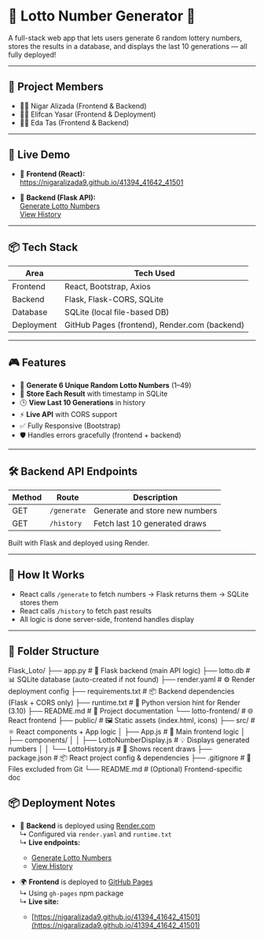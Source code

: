 # 🎰 Lotto Number Generator 🎰  
A full-stack web app that lets users generate 6 random lottery numbers, stores the results in a database, and displays the last 10 generations — all fully deployed!

---

## 📌 Project Members
- 👩‍💻 Nigar Alizada (Frontend & Backend)
- 👩‍💻 Elifcan Yasar (Frontend & Deployment)
- 👩‍💻 Eda Tas (Frontend & Backend)


---

## 🚀 Live Demo

- 🎯 **Frontend (React):**  
  https://nigaralizada9.github.io/41394_41642_41501

- 🧠 **Backend (Flask API):**  
  [Generate Lotto Numbers](https://four1394-41642-41501.onrender.com/generate)  
  [View History](https://four1394-41642-41501.onrender.com/history)


---

## 📦 Tech Stack

| Area      | Tech Used                     |
|-----------|-------------------------------|
| Frontend  | React, Bootstrap, Axios       |
| Backend   | Flask, Flask-CORS, SQLite     |
| Database  | SQLite (local file-based DB)  |
| Deployment| GitHub Pages (frontend), Render.com (backend)

---

## 🎮 Features

- 🎲 **Generate 6 Unique Random Lotto Numbers** (1–49)
- 🧠 **Store Each Result** with timestamp in SQLite
- 🕒 **View Last 10 Generations** in history
- ⚡ **Live API** with CORS support
- ✅ Fully Responsive (Bootstrap)
- 🛡️ Handles errors gracefully (frontend + backend)

---

## 🛠️ Backend API Endpoints

| Method | Route                         | Description                    |
|--------|-------------------------------|--------------------------------|
| GET    | `/generate`                   | Generate and store new numbers |
| GET    | `/history`                    | Fetch last 10 generated draws  |

Built with Flask and deployed using Render.

---

## 🧪 How It Works

- React calls `/generate` to fetch numbers → Flask returns them → SQLite stores them
- React calls `/history` to fetch past results
- All logic is done server-side, frontend handles display

---

## 📁 Folder Structure

Flask_Loto/
├── app.py                 # 🧠 Flask backend (main API logic)
├── lotto.db               # 📊 SQLite database (auto-created if not found)
├── render.yaml            # ⚙️ Render deployment config
├── requirements.txt       # 📦 Backend dependencies (Flask + CORS only)
├── runtime.txt            # 🐍 Python version hint for Render (3.10)
├── README.md              # 📘 Project documentation
└── lotto-frontend/        # 🌐 React frontend
    ├── public/            # 🖼️ Static assets (index.html, icons)
    ├── src/               # ⚛️ React components + App logic
    │   ├── App.js         # 🎯 Main frontend logic
    │   ├── components/
    │   │   ├── LottoNumberDisplay.js  # 💡 Displays generated numbers
    │   │   └── LottoHistory.js        # 📜 Shows recent draws
    ├── package.json       # 📦 React project config & dependencies
    ├── .gitignore         # 🙈 Files excluded from Git
    └── README.md          # (Optional) Frontend-specific doc

## 📦 Deployment Notes

- 🔧 **Backend** is deployed using [Render.com](https://render.com)  
  ↳ Configured via `render.yaml` and `runtime.txt`  
  ↳ **Live endpoints:**  
  - [Generate Lotto Numbers](https://four1394-41642-41501.onrender.com/generate)  
  - [View History](https://four1394-41642-41501.onrender.com/history)

- 🌍 **Frontend** is deployed to [GitHub Pages](https://pages.github.com)  
  ↳ Using `gh-pages` npm package  
  ↳ **Live site:**  
  - [https://nigaralizada9.github.io/41394_41642_41501](https://nigaralizada9.github.io/41394_41642_41501)


